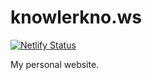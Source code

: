 # knowlerkno.ws

[![Netlify Status](https://api.netlify.com/api/v1/badges/372b86ea-c3f8-48f9-bbb9-14eea66bcda9/deploy-status)](https://app.netlify.com/sites/knowler/deploys)

My personal website.
